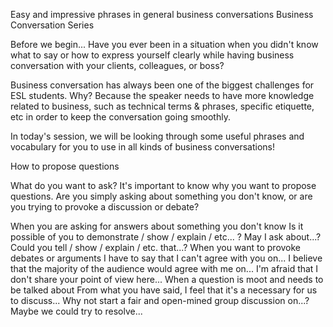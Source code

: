 Easy and impressive phrases
in general business
conversations
Business Conversation Series

Before we begin...
Have you ever been in a situation when you didn't know what to say or how to express yourself clearly while having business conversation with your clients, colleagues, or boss?

Business conversation has always been one of the biggest challenges for ESL students. Why? Because the speaker needs to have more knowledge related to business, such as technical terms & phrases, specific etiquette, etc in order to keep the conversation going smoothly.

In today's session, we will be looking through some useful phrases and vocabulary for you to use in all kinds of business conversations!


How to propose questions

What do you want to ask?
It's important to know why you want to propose questions. Are you simply asking about something you don't know, or are you trying to provoke a discussion or debate?

When you are asking for answers about something you don't know
Is it possible of you to demonstrate / show / explain / etc... ?
May I ask about...?
Could you tell / show / explain / etc. that...?
When you want to provoke debates or arguments
I have to say that I can't agree with you on...
I believe that the majority of the audience would agree with me on...
I'm afraid that I don't share your point of view here...
When a question is moot and needs to be talked about
From what you have said, I feel that it's a necessary for us to discuss...
Why not start a fair and open-mined group discussion on...?
Maybe we could try to resolve...



